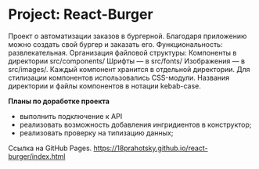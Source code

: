 # Project: React-Burger

Проект о автоматизации заказов в бургерной. Благодаря приложению можно создать свой бургер и заказать его.
Функциональность: развлекательная.
Организация файловой структуры:
Компоненты в директории src/components/
Шрифты — в src/fonts/
Изображения — в src/images/.
Каждый компонент хранится в отдельной директории.
Для стилизации компонентов использовались CSS-модули.
Названия директории и файлы компонентов в нотации kebab-case.

**Планы по доработке проекта**

- выполнить подключение к API
- реализовать возможность добавления ингридиентов в конструктор;
- реализовать проверку на типизацию данных;

Ссылка на GitHub Pages.
https://18prahotsky.github.io/react-burger/index.html


